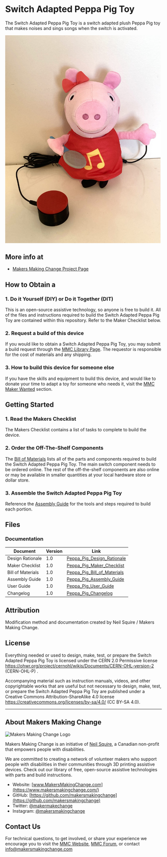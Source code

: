 # Switch Adapted Peppa Pig Toy
The Switch Adapted Peppa Pig Toy is a switch adapted plush Peppa Pig toy that makes noises and sings songs when the switch is activated. 

<img src="Photos/switch-adapted-peppa-pig-toy.jpg" width="500" alt="Picture of a switch adapted plush Peppa Pig toy.">

## More info at
- [Makers Making Change Project Page](https://makersmakingchange.com/project/switch-adapted-peppa-pig-toy/)


## How to Obtain a <Device-Name>
### 1. Do it Yourself (DIY) or Do it Together (DIT)

This is an open-source assistive technology, so anyone is free to build it. All of the files and instructions required to build the Switch Adapted Peppa Pig Toy are contained within this repository. Refer to the Maker Checklist below.

### 2. Request a build of this device

If you would like to obtain a Switch Adapted Peppa Pig Toy, you may submit a build request through the [MMC Library Page](https://makersmakingchange.com/project/switch-adapted-peppa-pig-toy/). The requestor is responsible for the cost of materials and any shipping.

### 3. How to build this device for someone else

If you have the skills and equipment to build this device, and would like to donate your time to adapt a toy for someone who needs it, visit the [MMC Maker Wanted](https://makersmakingchange.com/maker-wanted/) section.


## Getting Started

### 1. Read the Makers Checklist

The Makers Checklist contains a list of tasks to complete to build the device.

### 2. Order the Off-The-Shelf Components

The [Bill of Materials](/Documentation/Peppa_Pig_BOM_v1.0.xlsx) lists all of the parts and components required to build the Switch Adapted Peppa Pig Toy. The main switch component needs to be ordered online. The rest of the off-the-shelf components are also online or may be available in smaller quantities at your local hardware store or dollar store.

### 3. Assemble the Switch Adapted Peppa Pig Toy

Reference the [Assembly Guide](/Documentation/Peppa_Pig_Assembly_Guide_v1.0.pdf) for the tools and steps required to build each portion.

## Files
### Documentation
| Document             | Version | Link |
|----------------------|---------|------|
| Design Rationale     | 1.0     | [Peppa_Pig_Design_Rationale](/Documentation/Peppa_Pig_Design_Rationale_v1.0.pdf)     |
| Maker Checklist      | 1.0     | [Peppa_Pig_Maker_Checklist](/Documentation/Peppa_Pig_Maker_Checklist_v1.0.pdf)     |
| Bill of Materials    | 1.0     | [Peppa_Pig_Bill_of_Materials](/Documentation/Peppa_Pig_BOM_v1.0.xlsx)     |
| Assembly Guide       | 1.0     | [Peppa_Pig_Assembly_Guide](/Documentation/Peppa_Pig_Assembly_Guide_v1.0.pdf)     |
| User Guide           | 1.0     | [Peppa_Pig_User_Guide](/Documentation/Peppa_Pig_User_Guide_v1.0.pdf)    |
| Changelog            | 1.0     | [Peppa_Pig_Changelog](/Documentation/Peppa_Pig_Changelog_v1.0.pdf)     |


## Attribution
Modification method and documentation created by Neil Squire / Makers Making Change.



## License
Everything needed or used to design, make, test, or prepare the Switch Adapted Peppa Pig Toy is licensed under the CERN 2.0 Permissive license <https://ohwr.org/project/cernohl/wikis/Documents/CERN-OHL-version-2> (CERN-OHL-P) . 

Accompanying material such as instruction manuals, videos, and other copyrightable works that are useful but not necessary to design, make, test, or prepare the Switch Adapted Peppa Pig Toy are published under a Creative Commons Attribution-ShareAlike 4.0 license https://creativecommons.org/licenses/by-sa/4.0/ (CC BY-SA 4.0).


---
<!-- ABOUT MMC START -->
## About Makers Making Change
<img src="https://www.makersmakingchange.com/wp-content/uploads/logo/mmc_logo.svg" width="500" alt="Makers Making Change Logo">

Makers Making Change is an initiative of [Neil Squire](https://www.neilsquire.ca/), a Canadian non-profit that empowers people with disabilities.

We are committed to creating a network of volunteer makers who support people with disabilities in their communities through 3D printing assistive devices. Check out our library of free, open-source assistive technologies with parts and build instructions.

 - Website: [www.MakersMakingChange.com](https://www.makersmakingchange.com/)
 - GitHub: [https://github.com/makersmakingchange](https://github.com/makersmakingchange)
 - Twitter: [@makermakechange](https://twitter.com/makermakechange)
 - Instagram: [@makersmakingchange](https://www.instagram.com/makersmakingchange)



## Contact Us

For technical questions, to get involved, or share your experience we encourage you to visit the [MMC Website](https://www.makersmakingchange.com/), [MMC Forum](https://makersmakingchange.com/forum), or contact info@makersmakingchange.com
<!-- ABOUT MMC END -->
